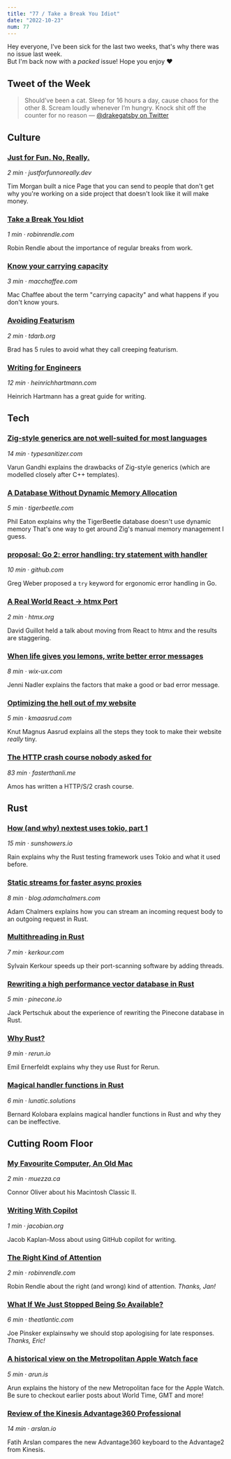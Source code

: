 ```yaml
---
title: "77 / Take a Break You Idiot"
date: "2022-10-23"
num: 77
---
```


Hey everyone, I've been sick for the last two weeks, that's why there was no
issue last week.  
But I'm back now with a _packed_ issue!
Hope you enjoy ❤️

## Tweet of the Week

> Should’ve been a cat. Sleep for 16 hours a day, cause chaos for the other 8. Scream loudly whenever I’m hungry. Knock shit off the counter for no reason
> — [@drakegatsby on Twitter](https://click.arne.me?issue=77&url=https://twitter.com/drakegatsby/status/1581277224925548549)

## Culture

### [Just for Fun. No, Really.](https://click.arne.me?issue=77&url=https://justforfunnoreally.dev/)

_2 min · justforfunnoreally.dev_

Tim Morgan built a nice Page that you can send to people that don't get why you're working on a side project that doesn't look like it will make money.

### [Take a Break You Idiot](https://click.arne.me?issue=77&url=https://www.robinrendle.com/notes/take-a-break-you-idiot/)

_1 min · robinrendle.com_

Robin Rendle about the importance of regular breaks from work.

### [Know your carrying capacity](https://click.arne.me?issue=77&url=https://www.macchaffee.com/blog/2022/carrying-capacity/)

_3 min · macchaffee.com_

Mac Chaffee about the term "carrying capacity" and what happens if you don't know yours.

### [Avoiding Featurism](https://click.arne.me?issue=77&url=https://tdarb.org/blog/avoid-featurism.html)

_2 min · tdarb.org_

Brad has 5 rules to avoid what they call creeping featurism.

### [Writing for Engineers](https://click.arne.me?issue=77&url=https://www.heinrichhartmann.com/posts/writing/)

_12 min · heinrichhartmann.com_

Heinrich Hartmann has a great guide for writing.

## Tech

### [Zig-style generics are not well-suited for most languages](https://click.arne.me?issue=77&url=https://typesanitizer.com/blog/zig-generics.html)

_14 min · typesanitizer.com_

Varun Gandhi explains the drawbacks of Zig-style generics (which are modelled closely after C++ templates).

### [A Database Without Dynamic Memory Allocation](https://click.arne.me?issue=77&url=https://tigerbeetle.com/blog/a-database-without-dynamic-memory/)

_5 min · tigerbeetle.com_

Phil Eaton explains why the TigerBeetle database doesn't use dynamic memory That's one way to get around Zig's manual memory management I guess.

### [proposal: Go 2: error handling: try statement with handler](https://click.arne.me?issue=77&url=https://github.com/golang/go/issues/56165)

_10 min · github.com_

Greg Weber proposed a `try` keyword for ergonomic error handling in Go.

### [A Real World React -> htmx Port](https://click.arne.me?issue=77&url=https://htmx.org/essays/a-real-world-react-to-htmx-port/)

_2 min · htmx.org_

David Guillot held a talk about moving from React to htmx and the results are staggering.

### [When life gives you lemons, write better error messages](https://click.arne.me?issue=77&url=https://wix-ux.com/when-life-gives-you-lemons-write-better-error-messages-46c5223e1a2f)

_8 min · wix-ux.com_

Jenni Nadler explains the factors that make a good or bad error message.

### [Optimizing the hell out of my website](https://click.arne.me?issue=77&url=https://kmaasrud.com/posts/2022-09-26%20Optimizing%20the%20hell%20out%20of%20my%20website.html)

_5 min · kmaasrud.com_

Knut Magnus Aasrud explains all the steps they took to make their website _really_ tiny.

### [The HTTP crash course nobody asked for](https://click.arne.me?issue=77&url=https://fasterthanli.me/articles/the-http-crash-course-nobody-asked-for)

_83 min · fasterthanli.me_

Amos has written a HTTP/S/2 crash course.

## Rust

### [How (and why) nextest uses tokio, part 1](https://click.arne.me?issue=77&url=https://sunshowers.io/posts/nextest-and-tokio-1)

_15 min · sunshowers.io_

Rain explains why the Rust testing framework uses Tokio and what it used before.

### [Static streams for faster async proxies](https://click.arne.me?issue=77&url=https://blog.adamchalmers.com/streaming-proxy/)

_8 min · blog.adamchalmers.com_

Adam Chalmers explains how you can stream an incoming request body to an outgoing request in Rust.

### [Multithreading in Rust](https://click.arne.me?issue=77&url=https://kerkour.com/multithreading-in-rust)

_7 min · kerkour.com_

Sylvain Kerkour speeds up their port-scanning software by adding threads.

### [Rewriting a high performance vector database in Rust](https://click.arne.me?issue=77&url=https://www.pinecone.io/learn/rust-rewrite/)

_5 min · pinecone.io_

Jack Pertschuk about the experience of rewriting the Pinecone database in Rust.

### [Why Rust?](https://click.arne.me?issue=77&url=https://www.rerun.io/blog/why-rust)

_9 min · rerun.io_

Emil Ernerfeldt explains why they use Rust for Rerun.

### [Magical handler functions in Rust](https://click.arne.me?issue=77&url=https://lunatic.solutions/blog/magic-handler-functions-in-rust/)

_6 min · lunatic.solutions_

Bernard Kolobara explains magical handler functions in Rust and why they can be ineffective.

## Cutting Room Floor

### [My Favourite Computer, An Old Mac](https://click.arne.me?issue=77&url=http://muezza.ca/thoughts/favourite_computer/)

_2 min · muezza.ca_

Connor Oliver about his Macintosh Classic II.

### [Writing With Copilot](https://click.arne.me?issue=77&url=https://jacobian.org/2022/oct/14/writing-with-copilot/)

_1 min · jacobian.org_

Jacob Kaplan-Moss about using GitHub copilot for writing.

### [The Right Kind of Attention](https://click.arne.me?issue=77&url=https://www.robinrendle.com/notes/the-right-kind-of-attention/)

_2 min · robinrendle.com_

Robin Rendle about the right (and wrong) kind of attention. _Thanks, Jan!_

### [What If We Just Stopped Being So Available?](https://click.arne.me?issue=77&url=https://www.theatlantic.com/family/archive/2022/01/not-sorry-for-my-delay/621264/)

_6 min · theatlantic.com_

Joe Pinsker explainswhy we should stop apologising for late responses. _Thanks, Eric!_

### [A historical view on the Metropolitan Apple Watch face](https://click.arne.me?issue=77&url=https://arun.is/blog/apple-metropolitan-face/)

_5 min · arun.is_

Arun explains the history of the new Metropolitan face for the Apple Watch. Be sure to checkout earlier posts about World Time, GMT and more!

### [Review of the Kinesis Advantage360 Professional](https://click.arne.me?issue=77&url=https://arslan.io/2022/10/22/review-of-the-kinesis-advantage360-professional/)

_14 min · arslan.io_

Fatih Arslan compares the new Advantage360 keyboard to the Advantage2 from Kinesis.

